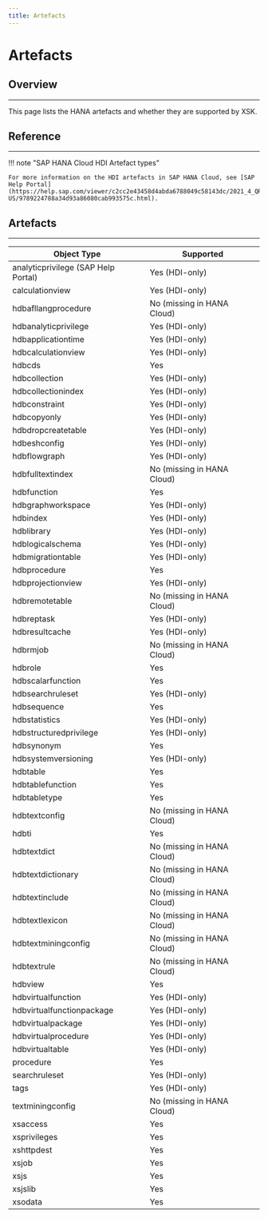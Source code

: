 ```yaml
---
title: Artefacts
---
```


Artefacts
===

## Overview
---

This page lists the HANA artefacts and whether they are supported by XSK.

## Reference
---

!!! note "SAP HANA Cloud HDI Artefact types"

    For more information on the HDI artefacts in SAP HANA Cloud, see [SAP Help Portal](https://help.sap.com/viewer/c2cc2e43458d4abda6788049c58143dc/2021_4_QRC/en-US/9789224788a34d93a86080cab993575c.html).

## Artefacts
---

| Object Type                         | Supported                  |
| ----------------------------------- | -------------------------- |
| analyticprivilege (SAP Help Portal) | Yes (HDI-only)             |
| calculationview                     | Yes (HDI-only)             |
| hdbafllangprocedure                 | No (missing in HANA Cloud) |
| hdbanalyticprivilege                | Yes (HDI-only)             |
| hdbapplicationtime                  | Yes (HDI-only)             |
| hdbcalculationview                  | Yes (HDI-only)             |
| hdbcds                              | Yes                        |
| hdbcollection                       | Yes (HDI-only)             |
| hdbcollectionindex                  | Yes (HDI-only)             |
| hdbconstraint                       | Yes (HDI-only)             |
| hdbcopyonly                         | Yes (HDI-only)             |
| hdbdropcreatetable                  | Yes (HDI-only)             |
| hdbeshconfig                        | Yes (HDI-only)             |
| hdbflowgraph                        | Yes (HDI-only)             |
| hdbfulltextindex                    | No (missing in HANA Cloud) |
| hdbfunction                         | Yes                        |
| hdbgraphworkspace                   | Yes (HDI-only)             |
| hdbindex                            | Yes (HDI-only)             |
| hdblibrary                          | Yes (HDI-only)             |
| hdblogicalschema                    | Yes (HDI-only)             |
| hdbmigrationtable                   | Yes (HDI-only)             |
| hdbprocedure                        | Yes                        |
| hdbprojectionview                   | Yes (HDI-only)             |
| hdbremotetable                      | No (missing in HANA Cloud) |
| hdbreptask                          | Yes (HDI-only)             |
| hdbresultcache                      | Yes (HDI-only)             |
| hdbrmjob                            | No (missing in HANA Cloud) |
| hdbrole                             | Yes                        |
| hdbscalarfunction                   | Yes                        |
| hdbsearchruleset                    | Yes (HDI-only)             |
| hdbsequence                         | Yes                        |
| hdbstatistics                       | Yes (HDI-only)             |
| hdbstructuredprivilege              | Yes (HDI-only)             |
| hdbsynonym                          | Yes                        |
| hdbsystemversioning                 | Yes (HDI-only)             |
| hdbtable                            | Yes                        |
| hdbtablefunction                    | Yes                        |
| hdbtabletype                        | Yes                        |
| hdbtextconfig                       | No (missing in HANA Cloud) |
| hdbti                               | Yes                        |
| hdbtextdict                         | No (missing in HANA Cloud) |
| hdbtextdictionary                   | No (missing in HANA Cloud) |
| hdbtextinclude                      | No (missing in HANA Cloud) |
| hdbtextlexicon                      | No (missing in HANA Cloud) |
| hdbtextminingconfig                 | No (missing in HANA Cloud) |
| hdbtextrule                         | No (missing in HANA Cloud) |
| hdbview                             | Yes                        |
| hdbvirtualfunction                  | Yes (HDI-only)             |
| hdbvirtualfunctionpackage           | Yes (HDI-only)             |
| hdbvirtualpackage                   | Yes (HDI-only)             |
| hdbvirtualprocedure                 | Yes (HDI-only)             |
| hdbvirtualtable                     | Yes (HDI-only)             |
| procedure                           | Yes                        |
| searchruleset                       | Yes (HDI-only)             |
| tags                                | Yes (HDI-only)             |
| textminingconfig                    | No (missing in HANA Cloud) |
| xsaccess                            | Yes                        |
| xsprivileges                        | Yes                        |
| xshttpdest                          | Yes                        |
| xsjob                               | Yes                        |
| xsjs                                | Yes                        |
| xsjslib                             | Yes                        |
| xsodata                             | Yes                        |